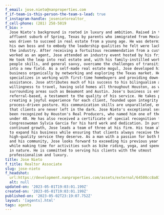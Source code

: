 ```yaml
---
f_email: jose.nieto@nanproperties.com
f_if-team-is-this-person-the-team-s-lead: true
f_instagram-handle: josenietorealtor_
f_cell-phone: (281) 258-5019
f_bio: >
  Jose Nieto's background is rooted in luxury and ambition. Raised in the
  affluent suburb of Spring, Texas by parents who immigrated from Mexico, Jose
  was driven to succeed in real estate from a young age. He was determined to be
  his own boss and to embody the leadership qualities he felt were lacking in
  the industry. After receiving a fortuitous recommendation from a customer who
  worked as an agent, Jose attended an industry event hosted by his friend Joe.
  He took the leap into real estate and, with his family-instilled work ethic,
  people skills, and general savvy, overcame the challenges of transitioning
  into a new field. As a self-made real estate mogul, Jose developed his
  business organically by networking and exploring the Texas market. He
  specializes in working with first-time homebuyers and providing down-payment
  assistance. Jose attributes much of his success to his bilingualism and
  willingness to travel, having sold homes all throughout Houston, as well as in
  surrounding areas such as Beaumont and Austin. Jose's business is entirely
  referral-based, a testament to the quality of his service. He takes pride in
  creating a joyful experience for each client, founded upon integrity and his
  process-driven posture. His communication skills are unparalleled, ensuring
  that clients are never left in the dark. Jose Nieto's exceptional service has
  been recognized by Houston's Real Producers, who named him one of the top 40
  under 40. He has also received a certificate of special recognition from
  Congresswoman Sylvia Garcia for his hard work and dedication. In pursuit of
  continued growth, Jose leads a team of three at his firm. His team allows him
  to expand his business while ensuring that clients always receive the
  high-quality service they deserve. As a man with a passion for both his work
  and his community, Jose looks forward to exceeding his previous year's sales
  while making time for activities such as bike riding, yoga, and spending time
  in nature. He is committed to serving his clients with the utmost
  professionalism and luxury.
title: Jose Nieto
f_title: Realtor Associate
slug: jose-nieto
f_headshot:
  url:https://development.nanproperties.com/assets/external/64500cc8a039cb3ac2d1cd15_jose20nieto_primary.jpg
  alt: null
updated-on: '2023-05-01T19:03:01.199Z'
created-on: '2023-05-01T19:03:01.199Z'
published-on: '2023-05-02T23:19:07.752Z'
layout: '[agents].html'
tags: agents
---
```



